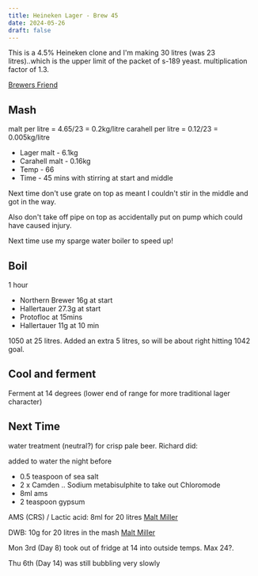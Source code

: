 ```yaml
---
title: Heineken Lager - Brew 45
date: 2024-05-26
draft: false 
---
```


<!-- [![pot](/images/2024-04-30/2.jpg "foo")](/images/2024-04-30/2.jpg) -->

This is a 4.5% Heineken clone and I'm making 30 litres (was 23 litres)..which is the upper limit of the packet of s-189 yeast. multiplication factor of 1.3.

[Brewers Friend](https://www.brewersfriend.com/homebrew/recipe/view/653323/heineken-lager-clone)

## Mash

malt per litre = 4.65/23 = 0.2kg/litre
carahell per litre = 0.12/23 = 0.005kg/litre

- Lager malt - 6.1kg
- Carahell malt - 0.16kg
- Temp - 66
- Time - 45 mins with stirring at start and middle

Next time don't use grate on top as meant I couldn't stir in the middle and got in the way.
<!-- [![pot](/images/2024-04-30/1.jpg "foo")](/images/2024-04-30/1.jpg) -->

Also don't take off pipe on top as accidentally put on pump which could have caused injury.

Next time use my sparge water boiler to speed up!

## Boil

1 hour

- Northern Brewer 16g at start
- Hallertauer 27.3g at start 
- Protofloc at 15mins 
- Hallertauer 11g at 10 min


1050 at 25 litres. Added an extra 5 litres, so will be about right hitting 1042 goal.

## Cool and ferment

Ferment at 14 degrees (lower end of range for more traditional lager character)


## Next Time

water treatment (neutral?) for crisp pale beer. Richard did:

added to water the night before
- 0.5 teaspoon of sea salt
- 2 x Camden .. Sodium metabisulphite to take out Chloromode 
- 8ml ams 
- 2 teaspoon gypsum

AMS (CRS) / Lactic acid: 8ml for 20 litres [Malt Miller](https://www.themaltmiller.co.uk/product/ams-crs-500ml/)

DWB: 10g for 20 litres in the mash [Malt Miller](https://www.themaltmiller.co.uk/product/dwb-500g/)

Mon 3rd (Day 8) took out of fridge at 14 into outside temps. Max 24?. 

Thu 6th (Day 14) was still bubbling very slowly




